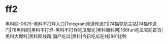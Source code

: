 # ff2
黑料网-0625-黑料不打烊入口|Telegram频道传送门|74猫导航主站|74猫传送门|78黑料网|黑料不打烊-黑料不打烊吃瓜曝光|黑料曝料网|166fun吃瓜官网首页|黑料大爆料|黑料网线路|国产吃瓜|黑料|今日吃瓜在线|881比鸭
